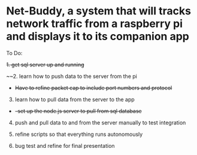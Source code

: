 # Net-Buddy, a system that will tracks network traffic from a raspberry pi and displays it to its companion app


To Do: 

~~1. get sql server up and running~~

~~2. learn how to push data to the server from the pi
  - ~~Have to refine packet cap to include port numbers and protocol~~

3. learn how to pull data from the server to the app 
  - ~~-set up the node.js server to pull from sql database~~

4. push and pull data to and from the server manually to test integration

5. refine scripts so that everything runs autonomously 

6. bug test and refine for final presentation 
